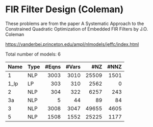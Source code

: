 # FIR Filter Design (Coleman)

These problems are from the paper A Systematic Approach to the Constrained Quadratic Optimization of Embedded FIR Filters by J.O. Coleman

https://vanderbei.princeton.edu/ampl/nlmodels/jeffc/index.html

Total number of models:   6

| Name | Type | #Eqns | #Vars | #NZ   | #NNZ |
|------|------|------:|------:|------:|-----:|
| 1    | NLP  | 3003  | 3010  | 25509 | 1501 |
| 1_lp | LP   | 303   | 310   | 2562  | 0    |
| 2    | NLP  | 304   | 322   | 6257  | 243  |
| 3a   | NLP  | 5     | 44    | 89    | 84   |
| 3    | NLP  | 3008  | 3047  | 49655 | 4605 |
| 5    | NLP  | 1508  | 1552  | 25225 | 1177 |
